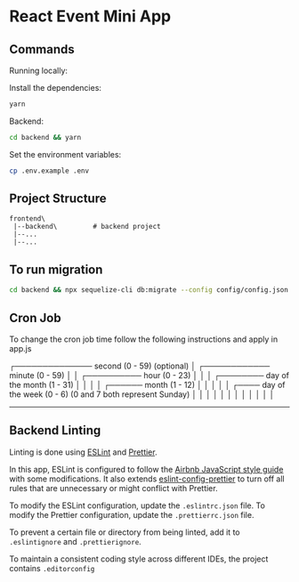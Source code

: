 # React Event Mini App

## Commands

Running locally:

Install the dependencies:

```bash
yarn
```

Backend:

```bash
cd backend && yarn
```

Set the environment variables:

```bash
cp .env.example .env
```

## Project Structure

```
frontend\
 |--backend\         # backend project
 |--...
 |--...
```

## To run migration

```bash
cd backend && npx sequelize-cli db:migrate --config config/config.json

```

## Cron Job

To change the cron job time follow the following instructions and apply in app.js

┌────────────── second (0 - 59) (optional)
│ ┌──────────── minute (0 - 59)
│ │ ┌────────── hour (0 - 23)
│ │ │ ┌──────── day of the month (1 - 31)
│ │ │ │ ┌────── month (1 - 12)
│ │ │ │ │ ┌──── day of the week (0 - 6) (0 and 7 both represent Sunday)
│ │ │ │ │ │
│ │ │ │ │ │

---

## Backend Linting

Linting is done using [ESLint](https://eslint.org/) and [Prettier](https://prettier.io).

In this app, ESLint is configured to follow the [Airbnb JavaScript style guide](https://github.com/airbnb/javascript/tree/master/packages/eslint-config-airbnb-base) with some modifications. It also extends [eslint-config-prettier](https://github.com/prettier/eslint-config-prettier) to turn off all rules that are unnecessary or might conflict with Prettier.

To modify the ESLint configuration, update the `.eslintrc.json` file. To modify the Prettier configuration, update the `.prettierrc.json` file.

To prevent a certain file or directory from being linted, add it to `.eslintignore` and `.prettierignore`.

To maintain a consistent coding style across different IDEs, the project contains `.editorconfig`
